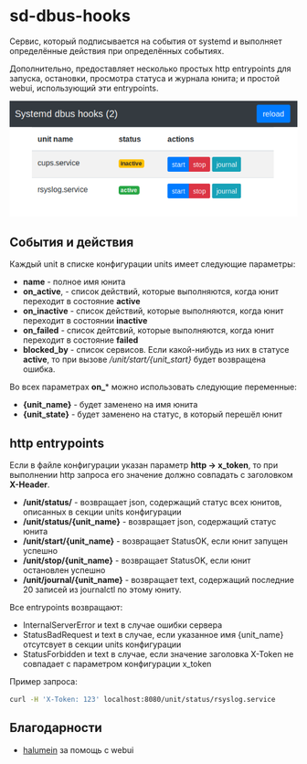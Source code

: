 sd-dbus-hooks
=============

Сервис, который подписывается на события от systemd и выполняет определённые действия при
определённых событиях.

Дополнительно, предоставляет несколько простых http entrypoints для
запуска, остановки, просмотра статуса и журнала юнита; и простой webui, использующий
эти entrypoints.

![webui](webui.png)

Cобытия и действия
------------------

Каждый unit в списке конфигурации units имеет следующие параметры:

* **name** - полное имя юнита
* **on_active**,  - список действий, которые выполняются, когда юнит переходит в состояние **active**
* **on_inactive** - список действий, которые выполняются, когда юнит переходит в состоянии **inactive**
* **on_failed** - список дейтсвий, которые выполняются, когда юнит переходит в состояние **failed**
* **blocked_by** - список сервисов. Если какой-нибудь из них в статусе **active**, то при вызове
  _/unit/start/{unit_start}_ будет возвращена ошибка.

Во всех параметрах **on_*** можно использовать следующие переменные:

* **{unit_name}** - будет заменено на имя юнита
* **{unit_state}** - будет заменено на статус, в который перешёл юнит

http entrypoints
----------------

Если в файле конфигурации указан параметр **http -> x_token**, то при выполнении http запроса его значение должно совпадать с заголовком **X-Header**.

* **/unit/status/** - возвращает json, содержащий статус всех юнитов, описанных в секции units
  конфигурации
* **/unit/status/{unit_name}** - возвращает json, содержащий статус юнита
* **/unit/start/{unit_name}** - возвращает StatusOK, если юнит запущен успешно
* **/unit/stop/{unit_name}** - возвращает StatusOK, если юнит остановлен успешно
* **/unit/journal/{unit_name}** - возвращает text, содержащий последние 20 записей из journalctl по
  этому юниту.

Все entrypoints возвращают:

* InternalServerError и text в случае ошибки сервера
* StatusBadRequest и text в случае, если указанное имя {unit_name} отсутсвует в секции units
  конфигурации
* StatusForbidden и text в случае, если значение заголовка X-Token не совпадает с параметром
  конфигурации x_token

Пример запроса:

```bash
curl -H 'X-Token: 123' localhost:8080/unit/status/rsyslog.service
```

Благодарности
-------------

* [halumein](https://github.com/halumein) за помощь с webui
